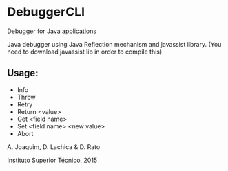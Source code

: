 # DebuggerCLI
Debugger for Java applications

Java debugger using Java Reflection mechanism and javassist library.
(You need to download javassist lib in order to compile this)

## Usage:
* Info
* Throw
* Retry
* Return \<value>
* Get \<field name>
* Set \<field name> \<new value>
* Abort


A. Joaquim, D. Lachica & D. Rato

Instituto Superior Técnico, 2015
